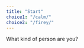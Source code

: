 ```yaml
---
title: "Start"
choice1: "/calm/"
choice2: "/firey/"
---
```

What kind of person are you?

<a href="/calm/">
<a href="/firey/">